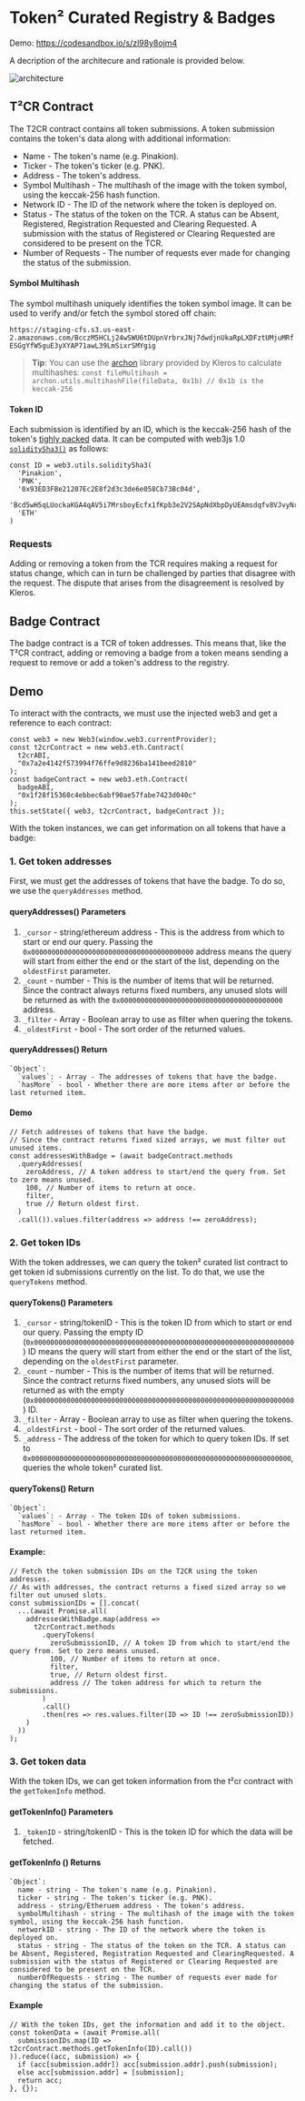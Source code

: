 # Token² Curated Registry & Badges

Demo: https://codesandbox.io/s/zl98y8ojm4

A decription of the architecure and rationale is provided below.

![architecture](./contracts.png)

## T²CR Contract

The T2CR contract contains all token submissions. A token submission contains the token's data along with additional information:

- Name - The token's name (e.g. Pinakion).
- Ticker - The token's ticker (e.g. PNK).
- Address - The token's address.
- Symbol Multihash - The multihash of the image with the token symbol, using the keccak-256 hash function.
- Network ID - The ID of the network where the token is deployed on.
- Status - The status of the token on the TCR. A status can be Absent, Registered, Registration Requested and Clearing Requested. A submission with the status of Registered or Clearing Requested are considered to be present on the TCR.
- Number of Requests - The number of requests ever made for changing the status of the submission.

#### Symbol Multihash

The symbol multihash uniquely identifies the token symbol image. It can be used to verify and/or fetch the symbol stored off chain:

`https://staging-cfs.s3.us-east-2.amazonaws.com/BcczM5HCLj24wSWU6tDUpnVrbrxJNj7dwdjnUkaRpLXDFztUMjuMRfESGgYfW5guE3yXYAP71awL39LmSixrSMYgig`


> **Tip**: You can use the [archon](https://archon.readthedocs.io/en/latest/hashing.html) library provided by Kleros to calculate multihashes: `const fileMultihash = archon.utils.multihashFile(fileData, 0x1b) // 0x1b is the keccak-256`


#### Token ID

Each submission is identified by an ID, which is the keccak-256 hash of the token's [tighly packed](https://solidity.readthedocs.io/en/develop/abi-spec.html#non-standard-packed-mode) data. It can be computed with web3js 1.0 [`soliditySha3()`](https://web3js.readthedocs.io/en/1.0/web3-utils.html?highlight=soliditySha3#soliditysha3) as follows:

```
const ID = web3.utils.soliditySha3(
  'Pinakion',
  'PNK',
  '0x93ED3FBe21207Ec2E8f2d3c3de6e058Cb73Bc04d',
  'Bcd5wH5qLUockaKGA4qAV5i7MrsboyEcfx1fKpb3e2V2SApNdXbpDyUEAmsdqfv8VJvyNrhkY3VpSckkrBUoms5PDg',
  'ETH'
)
```

### Requests

Adding or removing a token from the TCR requires making a request for status change, which can in turn be challenged by parties that disagree with the request. The dispute that arises from the disagreement is resolved by Kleros.

## Badge Contract

The badge contract is a TCR of token addresses. This means that, like the T²CR contract, adding or removing a badge from a token means sending a request to remove or add a token's address to the registry.

## Demo

To interact with the contracts, we must use the injected web3 and get a reference to each contract:

```
const web3 = new Web3(window.web3.currentProvider);
const t2crContract = new web3.eth.Contract(
  t2crABI,
  "0x7a2e4142f573994f76ffe9d8236ba141beed2810"
);
const badgeContract = new web3.eth.Contract(
  badgeABI,
  "0x1f28f15360c4ebbec6abf90ae57fabe7423d040c"
);
this.setState({ web3, t2crContract, badgeContract });
```
With the token instances, we can get information on all tokens that have a badge:

### 1. Get token addresses

First, we must get the addresses of tokens that have the badge. To do so, we use the `queryAddresses` method.

#### queryAddresses() Parameters
1. `_cursor` - string/ethereum address - This is the address from which to start or end our query. Passing the `0x0000000000000000000000000000000000000000` address means the query will start from either the end or the start of the list, depending on the `oldestFirst` parameter.
2. `_count` - number - This is the number of items that will be returned. Since the contract always returns fixed numbers, any unused slots will be returned as with the `0x0000000000000000000000000000000000000000` address.
3. `_filter` - Array - Boolean array to use as filter when quering the tokens.
4. `_oldestFirst` - bool - The sort order of the returned values.

#### queryAddresses() Return
```
`Object`:
  `values`: - Array - The addresses of tokens that have the badge.
  `hasMore` - bool - Whether there are more items after or before the last returned item.
```

#### Demo

```
// Fetch addresses of tokens that have the badge.
// Since the contract returns fixed sized arrays, we must filter out unused items.
const addressesWithBadge = (await badgeContract.methods
  .queryAddresses(
    zeroAddress, // A token address to start/end the query from. Set to zero means unused.
    100, // Number of items to return at once.
    filter,
    true // Return oldest first.
  )
  .call()).values.filter(address => address !== zeroAddress);
```

### 2. Get token IDs

With the token addresses, we can query the token² curated list contract to get token id submissions currently on the list. To do that, we use the `queryTokens` method.

#### queryTokens() Parameters
1. `_cursor` - string/tokenID - This is the token ID from which to start or end our query. Passing the empty ID (`0x0000000000000000000000000000000000000000000000000000000000000000`) ID means the query will start from either the end or the start of the list, depending on the `oldestFirst` parameter.
2. `_count` - number - This is the number of items that will be returned. Since the contract returns fixed numbers, any unused slots will be returned as with the empty (`0x0000000000000000000000000000000000000000000000000000000000000000`) ID.
3. `_filter` - Array - Boolean array to use as filter when quering the tokens.
4. `_oldestFirst` - bool - The sort order of the returned values.
5. `_address` - The address of the token for which to query token IDs. If set to `0x0000000000000000000000000000000000000000000000000000000000000000`, queries the whole token² curated list.

#### queryTokens() Return
```
`Object`:
  `values`: - Array - The token IDs of token submissions.
  `hasMore` - bool - Whether there are more items after or before the last returned item.
```

#### Example:

```
// Fetch the token submission IDs on the T2CR using the token addresses.
// As with addresses, the contract returns a fixed sized array so we filter out unused slots.
const submissionIDs = [].concat(
  ...(await Promise.all(
    addressesWithBadge.map(address =>
      t2crContract.methods
        .queryTokens(
          zeroSubmissionID, // A token ID from which to start/end the query from. Set to zero means unused.
          100, // Number of items to return at once.
          filter,
          true, // Return oldest first.
          address // The token address for which to return the submissions.
        )
        .call()
        .then(res => res.values.filter(ID => ID !== zeroSubmissionID))
    )
  ))
);
```

### 3. Get token data

With the token IDs, we can get token information from the t²cr contract with the `getTokenInfo` method.

#### getTokenInfo() Parameters

1. `_tokenID` - string/tokenID - This is the token ID for which the data will be fetched.

#### getTokenInfo () Returns
```
`Object`:
  name - string - The token's name (e.g. Pinakion).
  ticker - string - The token's ticker (e.g. PNK).
  address - string/Etheruem address - The token's address.
  symbolMultihash - string - The multihash of the image with the token symbol, using the keccak-256 hash function.
  networkID - string - The ID of the network where the token is deployed on.
  status - string - The status of the token on the TCR. A status can be Absent, Registered, Registration Requested and ClearingRequested. A submission with the status of Registered or Clearing Requested are considered to be present on the TCR.
  numberOfRequests - string - The number of requests ever made for changing the status of the submission.
```

#### Example

```
// With the token IDs, get the information and add it to the object.
const tokenData = (await Promise.all(
  submissionIDs.map(ID => t2crContract.methods.getTokenInfo(ID).call())
)).reduce((acc, submission) => {
  if (acc[submission.addr]) acc[submission.addr].push(submission);
  else acc[submission.addr] = [submission];
  return acc;
}, {});
```